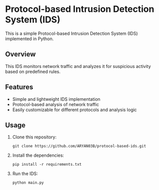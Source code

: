 # Protocol-based Intrusion Detection System (IDS)

This is a simple Protocol-based Intrusion Detection System (IDS) implemented in Python.

## Overview

This IDS monitors network traffic and analyzes it for suspicious activity based on predefined rules.

## Features

- Simple and lightweight IDS implementation
- Protocol-based analysis of network traffic
- Easily customizable for different protocols and analysis logic

## Usage

1. Clone this repository:

    ```
    git clone https://github.com/ARYAN03B/protocol-based-ids.git
    ```

2. Install the dependencies:

    ```
    pip install -r requirements.txt
    ```

3. Run the IDS:

    ```
    python main.py
    ```


